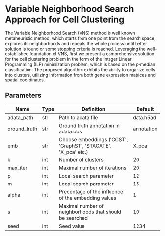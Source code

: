 # Variable Neighborhood Search Approach for Cell Clustering
The Variable Neighborhood Search (VNS) method is well known metaheuristic method, which starts from one point from the search space, explores its neighborhoods and repeats the whole process until better solution is found or some stopping criteria is reached. Leveraging the well-established foundation of VNS, first we present a comprehensive solution for the cell clustering problem in the form of the Integer Linear Programming (ILP) minimization problem, which is based on the p-median classification. The proposed algorithm exhibits the ability to organize cells into clusters, utilizing information from both gene expression matrices and spatial coordinates.

## Parameters
| Name  | Type | Definition | Default |
| ------------- | ------------- | ------------- | ------------- |
| adata_path  | str  | Path to adata file  | data.h5ad  |
| ground_truth  | str  | Ground truth annotation in adata.obs  | annotation  |
| emb | str  | Choose embeddings ('CCST', 'GraphST', 'STAGATE', 'X_pca' etc.)  | X_pca  |
| k  | int  | Number of clusters  | 20  |
| max_iter  | int  | Maximal number of iterations   | 20  |
| p  | int  | Local search parameter  | 12  |
| m  | int  | Local search parameter  | 15  |
| alpha  | int | Precentage of the influence of the embedding values  | 1  |
| s  | int  | Maximal number of neighborhoods that should be searched  | 10  |
| seed  | int  | Seed value  | 1234  |
